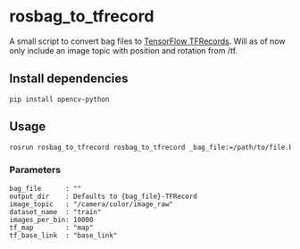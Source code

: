 # rosbag_to_tfrecord

A small script to convert bag files to [TensorFlow TFRecords](https://www.tensorflow.org/tutorials/load_data/tfrecord). Will as of now only include an image topic with position and rotation from /tf.

## Install dependencies
```pip install opencv-python```

## Usage
```bash
rosrun rosbag_to_tfrecord rosbag_to_tfrecord _bag_file:=/path/to/file.bag
```

### Parameters
```
bag_file      : ""
output_dir    : Defaults to {bag_file}-TFRecord
image_topic   : "/camera/color/image_raw"
dataset_name  : "train"
images_per_bin: 10000
tf_map        : "map"
tf_base_link  : "base_link"
```